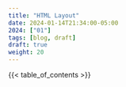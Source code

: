 ```yaml
---
title: "HTML Layout"
date: 2024-01-14T21:34:00-05:00
2024: ["01"]
tags: [blog, draft]
draft: true
weight: 20
---
```


<!--more-->
{{< table_of_contents >}}
